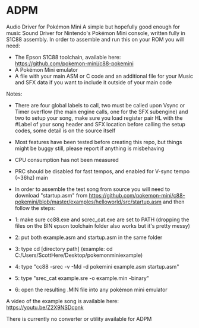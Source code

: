 # ADPM
Audio Driver for Pokémon Mini
A simple but hopefully good enough for music Sound Driver for Nintendo's Pokémon Mini console, written fully in S1C88 assembly. 
In order to assemble and run this on your ROM you will need:
- The Epson S1C88 toolchain, available here: https://github.com/pokemon-mini/c88-pokemini
- A Pokémon Mini emulator
- A file with your main ASM or C code and an additional file for your Music and SFX data if you want to include it outside of your main code

Notes:
- There are four global labels to call, two must be called upon Vsync or Timer overflow (the main engine calls, one for the SFX subengine) and two to setup your song, make sure you load register pair HL with the #Label of your song header and SFX location before calling the setup codes, some detail is on the source itself
- Most features have been tested before creating this repo, but things might be buggy still, please report if anything is misbehaving
- CPU consumption has not been measured
- PRC should be disabled for fast tempos, and enabled for V-sync tempo (~36hz)
 main

- In order to assemble the test song from source you will need to download "startup.asm" from https://github.com/pokemon-mini/c88-pokemini/blob/master/examples/helloworld/src/startup.asm and then follow the steps:
- 1: make sure cc88.exe and screc_cat.exe are set to PATH (dropping the files on the BIN epson toolchain folder also works but it's pretty messy)
- 2: put both example.asm and startup.asm in the same folder
- 3: type cd [directory path] (example: cd C:/Users/ScottHere/Desktop/pokemonminiexample)
- 4: type "cc88 -srec -v -Md -d pokemini example.asm startup.asm"
- 5: type "srec_cat example.sre -o example.min -binary"
- 6: open the resulting .MIN file into any pokémon mini emulator

A video of the example song is available here: https://youtu.be/Z2X9NSDcpnk

There is currently no converter or utility available for ADPM
